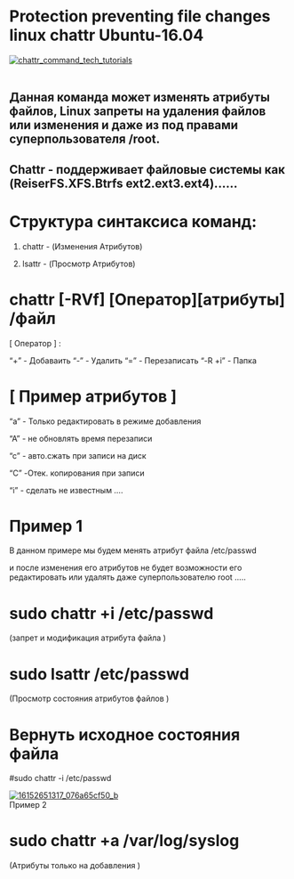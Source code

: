 # Protection preventing file changes linux chattr Ubuntu-16.04
<a href="https://ibb.co/hSHFZJ"><img src="https://preview.ibb.co/eboNEJ/chattr_command_tech_tutorials.jpg" alt="chattr_command_tech_tutorials" border="0"></a><br /><a target='_blank' ></a><br />

Данная  команда может изменять атрибуты файлов, Linux запреты на удаления файлов или изменения и даже из под правами суперпользователя /root.
---
Chattr - поддерживает файловые системы как (ReiserFS.XFS.Btrfs ext2.ext3.ext4)......
---
# Структура синтаксиса команд:

1. chattr - (Изменения Атрибутов) 

2. lsattr - (Просмотр Атрибутов)

# chattr [-RVf] [Оператор][атрибуты] /файл

[ Оператор ] :

“+” - Добаваить 
“-” - Удалить 
“=” - Перезаписать 
“-R +i” - Папка 

# [ Пример атрибутов ]

“a” - Только редактировать в режиме добавления 

“A” - не обновлять время перезаписи 

“c” - авто.сжать при записи на диск 

“C” -Отек. копирования при записи 

“i” - сделать не известным …. 

# Пример 1

В данном примере мы будем менять атрибут файла /etc/passwd 

и после изменения его атрибутов не будет возможности его редактировать или удалять даже суперпользователю root …..

# sudo chattr +i /etc/passwd  
(запрет и модификация атрибута файла )

# sudo lsattr /etc/passwd 
(Просмотр состояния атрибутов файлов )

# Вернуть исходное состояния файла  

#sudo chattr -i /etc/passwd 

<a href="https://ibb.co/i0zLZJ"><img src="https://preview.ibb.co/g4FuuJ/16152651317_076a65cf50_b.jpg" alt="16152651317_076a65cf50_b" border="0"></a><br />
Пример 2



# sudo chattr +a /var/log/syslog 
(Атрибуты только на добавления )

